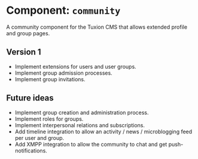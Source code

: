 # Component: `community`

A community component for the Tuxion CMS that allows extended profile and group pages.


## Version 1

- Implement extensions for users and user groups.
- Implement group admission processes.
- Implement group invitations.

## Future ideas

- Implement group creation and administration process.
- Implement roles for groups.
- Implement interpersonal relations and subscriptions.
- Add timeline integration to allow an activity / news / microblogging feed per user and group.
- Add XMPP integration to allow the community to chat and get push-notifications.
